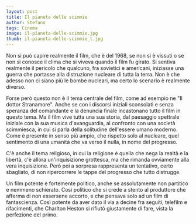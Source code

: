```yaml
---
layout: post
title: Il pianeta delle scimmie
author: Stefano
tags: Cinema
image: il-pianeta-delle-scimmie.jpg 
thumb: il-pianeta-delle-scimmie_t.jpg 
---
```

Non si può capire realmente il film, che è del 1968, se non si è vissuti o se non si conosce il clima che si viveva quando il film fu girato. Si sentiva realmente il pericolo che qualcuno, fra sovietici e americani, iniziasse una guerra che portasse alla distruzione nucleare di tutta la terra. Non è che adesso non ci siano più le bombe nucleari, ma certo lo scenario è realmente diverso. 


Forse però questo non è il tema centrale del film, come ad esempio ne "Il dottor Stranamore". Anche se con i discorsi iniziali sconsolati e senza speranza del comandante e la denuncia finale incastonano tutto il film in questo tema. Ma il film vive tutta una sua storia, dal paesaggio spettrale iniziale con la sua musica d'avanguardia, al confronto con una società scimmiesca, in cui si parla della solitudine dell'essere umano moderno. Come è presente in senso più ampio, che rispetto solo al nucleare, quel sentimento di una umanità che va verso il nulla, in nome del progresso.

C'è anche il tema religioso, in cui la religione è quella che nega la realtà e la libertà, c'è allora un'inquisizione grottesca, ma che rimanda ovviamente alla vera inquisizione. Però poi a sorpresa rappresenta un tentativo, certo sbagliato, di non ripercorrere le tappe del progresso che tutto distrugge.

Un film potente e fortemente politico, anche se assolutamente non partitico e nemmeno schierato. Così politico che si crede a stento al produttore che afferma di non essersene accorto, e che pensava solo ad un film di fantascienza. Così potente da aver dato il via a decine fra seguiti, telefilm e rifacimenti, che Charlton Heston si rifiutò giustamente di fare, vista la perfezione del primo.
